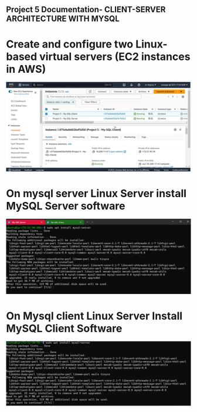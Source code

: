 ## Project 5 Documentation- CLIENT-SERVER ARCHITECTURE WITH MYSQL

# Create and configure two Linux-based virtual servers (EC2 instances in AWS)

![Project Infrastructure](./images/Project-5.jpg)

# On mysql server Linux Server install MySQL Server software

![MySql-Server Installation](./images/Mysql-server-installation.jpg)


# On Mysql client Linux Server Install MySQL Client Software

![MySql-Client Installation](./images/Mysql-client-installation.jpg)

